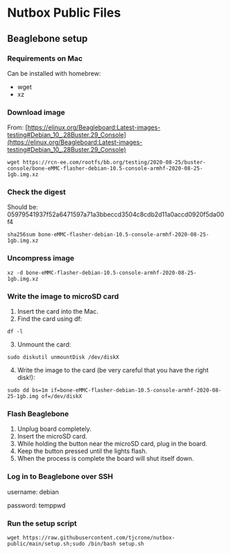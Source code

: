 # Nutbox Public Files

## Beaglebone setup

### Requirements on Mac
Can be installed with homebrew:
 - wget
 - xz

### Download image
From: [https://elinux.org/Beagleboard:Latest-images-testing#Debian_10_.28Buster.29_Console](https://elinux.org/Beagleboard:Latest-images-testing#Debian_10_.28Buster.29_Console)
```
wget https://rcn-ee.com/rootfs/bb.org/testing/2020-08-25/buster-console/bone-eMMC-flasher-debian-10.5-console-armhf-2020-08-25-1gb.img.xz
```

### Check the digest
Should be: 05979541937f52a6471597a71a3bbeccd3504c8cdb2d11a0accd0920f5da00f4
```
sha256sum bone-eMMC-flasher-debian-10.5-console-armhf-2020-08-25-1gb.img.xz
```

### Uncompress image
```
xz -d bone-eMMC-flasher-debian-10.5-console-armhf-2020-08-25-1gb.img.xz
```

### Write the image to microSD card

1) Insert the card into the Mac.
2) Find the card using df:
```
df -l
```

3) Unmount the card:
```
sudo diskutil unmountDisk /dev/diskX
```

4) Write the image to the card (be very careful that you have the right disk!):
```
sudo dd bs=1m if=bone-eMMC-flasher-debian-10.5-console-armhf-2020-08-25-1gb.img of=/dev/diskX
```

### Flash Beaglebone
1) Unplug board completely.
2) Insert the microSD card.
3) While holding the button near the microSD card, plug in the board.
4) Keep the button pressed until the lights flash.
5) When the process is complete the board will shut itself down.

### Log in to Beaglebone over SSH
username: debian

password: temppwd

### Run the setup script
```
wget https://raw.githubusercontent.com/tjcrone/nutbox-public/main/setup.sh;sudo /bin/bash setup.sh
```
